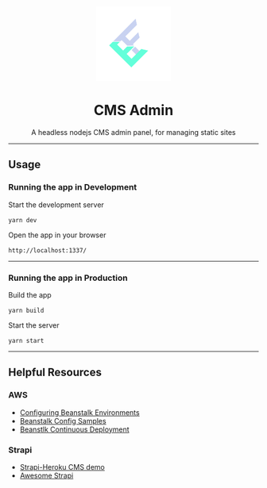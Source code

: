 <div align="center">
    <img alt="by Eric Furspan" src="admin/src/assets/images/logo.svg" width="150px" />
  <h1>CMS Admin</h1>
  <p>A headless nodejs CMS admin panel, for managing static sites</i></p>
</div>

***********************************************

## Usage
### Running the app in Development
  Start the development server
  ```
  yarn dev
  ```
  Open the app in your browser
  ```
  http://localhost:1337/
  ```

***********************************************

### Running the app in Production
  Build the app
  ```
  yarn build
  ```
  Start the server
  ```
  yarn start
  ```

***********************************************

## Helpful Resources
### AWS
- [Configuring Beanstalk Environments](https://docs.aws.amazon.com/elasticbeanstalk/latest/dg/beanstalk-environment-configuration-advanced.html)
- [Beanstalk Config Samples](https://github.com/awsdocs/elastic-beanstalk-samples/tree/master/configuration-files/aws-provided)
- [Beanstlk Continuous Deployment](https://aws.amazon.com/getting-started/tutorials/continuous-deployment-pipeline/)

### Strapi
- [Strapi-Heroku CMS demo](https://github.com/strapi/strapi-heroku-cms-demo)
- [Awesome Strapi](https://github.com/strapi/awesome-strapi)


